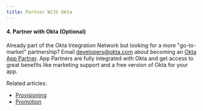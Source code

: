 ```yaml
---
title: Partner With Okta
---
```


#### 4. Partner with Okta (Optional)

Already part of the Okta Integration Network but looking for a more "go-to-market" partnership? Email <developers@okta.com> about becoming an [Okta App Partner](https://www.okta.com/partners/). App Partners are fully integrated with Okta and get access to great benefits like marketing support and a free version of Okta for your app.

Related articles:

* [Provisioning](/guides/oin-provisioning)
* [Promotion](/guides/oin-promotion)

<NextSectionLink/>